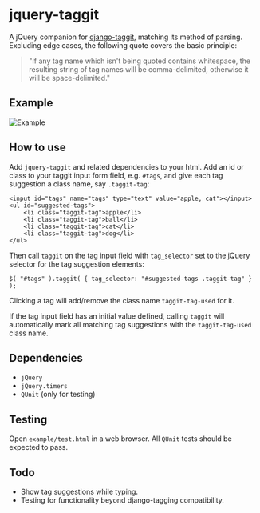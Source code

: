 jquery-taggit
=============

A jQuery companion for [django-taggit](https://github.com/alex/django-taggit),
matching its method of parsing. Excluding edge cases, the following quote
covers the basic principle:

> "If any tag name which isn't being quoted contains whitespace, the
>  resulting string of tag names will be comma-delimited, otherwise
>  it will be space-delimited."


Example
-------
![Example](https://github.com/lemonad/jquery-taggit/raw/master/example/example.png)


How to use
----------
Add ``jquery-taggit`` and related dependencies to your html. Add an id or
class to your taggit input form field, e.g. ``#tags``, and give each tag
suggestion a class name, say ``.taggit-tag``:

    <input id="tags" name="tags" type="text" value="apple, cat"></input>
    <ul id="suggested-tags">
        <li class="taggit-tag">apple</li>
        <li class="taggit-tag">ball</li>
        <li class="taggit-tag">cat</li>
        <li class="taggit-tag">dog</li>
    </ul>

Then call ``taggit`` on the tag input field with ``tag_selector`` set to the
jQuery selector for the tag suggestion elements:

    $( "#tags" ).taggit( { tag_selector: "#suggested-tags .taggit-tag" } );

Clicking a tag will add/remove the class name ``taggit-tag-used`` for it.

If the tag input field has an initial value defined, calling ``taggit``
will automatically mark all matching tag suggestions with the
``taggit-tag-used`` class name.


Dependencies
------------
*  ``jQuery``
*  ``jQuery.timers``
*  ``QUnit`` (only for testing)


Testing
-------
Open ``example/test.html`` in a web browser. All ``QUnit`` tests should be
expected to pass.


Todo
----
*  Show tag suggestions while typing.
*  Testing for functionality beyond django-tagging compatibility.
